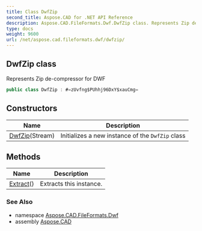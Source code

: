```yaml
---
title: Class DwfZip
second_title: Aspose.CAD for .NET API Reference
description: Aspose.CAD.FileFormats.Dwf.DwfZip class. Represents Zip decompressor for DWF
type: docs
weight: 9600
url: /net/aspose.cad.fileformats.dwf/dwfzip/
---
```

## DwfZip class

Represents Zip de-compressor for DWF

```csharp
public class DwfZip : #=zUvfng$PUhhj96DxY$xauCmg=
```

## Constructors

| Name | Description |
| --- | --- |
| [DwfZip](dwfzip/)(Stream) | Initializes a new instance of the `DwfZip` class |

## Methods

| Name | Description |
| --- | --- |
| [Extract](../../aspose.cad.fileformats.dwf/dwfzip/extract/)() | Extracts this instance. |

### See Also

* namespace [Aspose.CAD.FileFormats.Dwf](../../aspose.cad.fileformats.dwf/)
* assembly [Aspose.CAD](../../)


